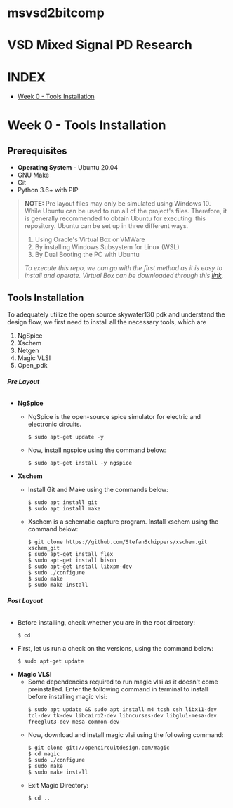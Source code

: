 # msvsd2bitcomp
# VSD Mixed Signal PD Research
# INDEX
* [Week 0 - Tools Installation](#Week-0---Tools-Installation)
# Week 0 - Tools Installation
## **Prerequisites**
* **Operating System** - Ubuntu 20.04
* GNU Make
* Git
* Python 3.6+ with PIP
> **NOTE:** Pre layout files may only be simulated using Windows 10. While Ubuntu can be used to run all of the project's files. Therefore, it is generally recommended to obtain Ubuntu for executing  this repository. Ubuntu can be set up in three different ways.
> 1. Using Oracle's Virtual Box or VMWare
> 2. By installing Windows Subsystem for Linux (WSL)
> 3. By Dual Booting the PC with Ubuntu
> 
> _To execute this repo, we can go with the first method as it is easy to install and operate. Virtual Box can be downloaded through this [link](https://www.virtualbox.org/wiki/Downloads)._

## **Tools Installation**
To adequately utilize the open source skywater130 pdk and understand the design flow, we first need to install all the necessary tools, which are
1. NgSpice
2. Xschem
3. Netgen
4. Magic VLSI
5. Open_pdk
###### **Pre Layout**
* **NgSpice**

  - NgSpice is the open-source spice simulator for electric and electronic circuits.
    ```
    $ sudo apt-get update -y
    ```
  - Now, install ngspice using the command below:
    ```
    $ sudo apt-get install -y ngspice
    ```
* **Xschem**
  - Install Git and Make using the commands below:
    ```
    $ sudo apt install git
    $ sudo apt install make
    ```
  - Xschem is a schematic capture program. Install xschem using the command below:
    ```
    $ git clone https://github.com/StefanSchippers/xschem.git xschem_git
    $ sudo apt-get install flex
    $ sudo apt-get install bison
    $ sudo apt-get install libxpm-dev
    $ sudo ./configure
    $ sudo make
    $ sudo make install
    ```
###### **Post Layout**
- Before installing, check whether you are in the root directory:
  ```
  $ cd
  ```
- First, let us run a check on the versions, using the command below:
  ```
  $ sudo apt-get update
  ```
* **Magic VLSI**
  - Some dependencies required to run magic vlsi as it doesn't come preinstalled. Enter the following command in terminal to install before installing magic vlsi:
    ```
    $ sudo apt update && sudo apt install m4 tcsh csh libx11-dev tcl-dev tk-dev libcairo2-dev libncurses-dev libglu1-mesa-dev freeglut3-dev mesa-common-dev
    ```
  - Now, download and install magic vlsi using the following command:
    ```
    $ git clone git://opencircuitdesign.com/magic
    $ cd magic    
    $ sudo ./configure
    $ sudo make
    $ sudo make install
    ```
  - Exit Magic Directory:
    ```
    $ cd ..
    ```
    
